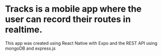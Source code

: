 # Tracks is a mobile app where the user can record their routes in realtime.
 This app was created using React Native with Expo and the REST API using mongoDB and express.js
